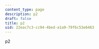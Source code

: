 ```yaml
---
content_type: page
description: p2
draft: false
title: p2
uid: 22eac7c3-cc94-4bed-a1a9-79f6c53e6463
---
```

p2